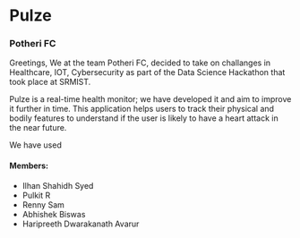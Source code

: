 # Pulze 
### Potheri FC

Greetings, 
We at the team Potheri FC, decided to take on challanges in Healthcare, IOT, Cybersecurity as part of the Data Science Hackathon that took place at SRMIST. 

Pulze is a real-time health monitor; we have developed it and aim to improve it further in time. This application helps users to track their physical and bodily features to understand if the user is likely to have a heart attack in the near future. 

We have used 


#### Members: 
* Ilhan Shahidh Syed
* Pulkit R
* Renny Sam
* Abhishek Biswas
* Haripreeth Dwarakanath Avarur
